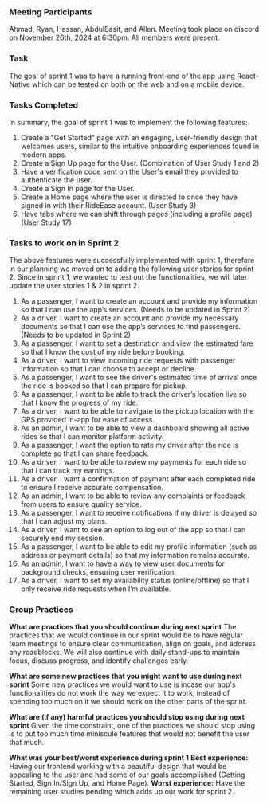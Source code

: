 ### Meeting Participants
Ahmad, Ryan, Hassan, AbdulBasit, and Allen. 
Meeting took place on discord on November 26th, 2024 at 6:30pm. All members were present.

### Task

The goal of sprint 1 was to have a running front-end of the app using React-Native which can be tested on both on the web and on a mobile device. 

### Tasks Completed
In summary, the goal of sprint 1 was to implement the following features:
1. Create a "Get Started" page with an engaging, user-friendly design that welcomes users, similar to the intuitive onboarding experiences found in modern apps.
2. Create a Sign Up page for the User. (Combination of User Study 1 and 2)
3. Have a verification code sent on the User's email they provided to authenticate the user.
4. Create a Sign In page for the User.
5. Create a Home page where the user is directed to once they have signed in with their RideEase account. (User Study 3)
6. Have tabs where we can shift through pages (including a profile page) (User Study 17)
   
### Tasks to work on in Sprint 2
The above features were successfully implemented with sprint 1, therefore in our planning we moved on to adding the following user stories for sprint 2. Since in sprint 1, we wanted to test out the functionalities, we will later update the user stories 1 & 2 in sprint 2.

1. As a passenger, I want to create an account and provide my information so that I can use the app’s services.  (Needs to be updated in Sprint 2)
2. As a driver, I want to create an account and provide my necessary documents so that I can use the app’s services to find passengers. (Needs to be updated in Sprint 2)
3. As a passenger, I want to set a destination and view the estimated fare so that I know the cost of my ride before booking.
4. As a driver, I want to view incoming ride requests with passenger information so that I can choose to accept or decline.
5. As a passenger, I want to see the driver's estimated time of arrival once the ride is booked so that I can prepare for pickup.
6. As a passenger, I want to be able to track the driver’s location live so that I know the progress of my ride.
7. As a driver, I want to be able to navigate to the pickup location with the GPS provided in-app for ease of access.
8. As an admin, I want to be able to view a dashboard showing all active rides so that I can monitor platform activity.
9. As a passenger, I want the option to rate my driver after the ride is complete so that I can share feedback.
10. As a driver, I want to be able to review my payments for each ride so that I can track my earnings.
11. As a driver, I want a confirmation of payment after each completed ride to ensure I receive accurate compensation.
12. As an admin, I want to be able to review any complaints or feedback from users to ensure quality service.
13. As a passenger, I want to receive notifications if my driver is delayed so that I can adjust my plans.
14. As a driver, I want to see an option to log out of the app so that I can securely end my session.
15. As a passenger, I want to be able to edit my profile information (such as address or payment details) so that my information remains accurate.
16. As an admin, I want to have a way to view user documents for background checks, ensuring user verification.
17. As a driver, I want to set my availability status (online/offline) so that I only receive ride requests when I’m available.
  

### Group Practices

**What are practices that you should continue during next sprint**
The practices that we would continue in our sprint would be to have regular team meetings to ensure clear communication, align on goals, and address any roadblocks. We will also continue with daily stand-ups to maintain focus, discuss progress, and identify challenges early.

**What are some new practices that you might want to use during next sprint**
Some new practices we would want to use is incase our app's functionalities do not work the way we expect it to work, instead of spending too much on it we should work on the other parts of the sprint.

**What are (if any) harmful practices you should stop using during next sprint**
Given the time constraint, one of the practices we should stop using is to put too much time miniscule features that would not benefit the user that much.

**What was your best/worst experience during sprint 1**
**Best experience:** Having our frontend working with a beautiful design that would be appealing to the user and had some of our goals accomplished (Getting Started, Sign In/Sign Up, and Home Page).
**Worst experience:** Have the remaining user studies pending which adds up our work for sprint 2.
